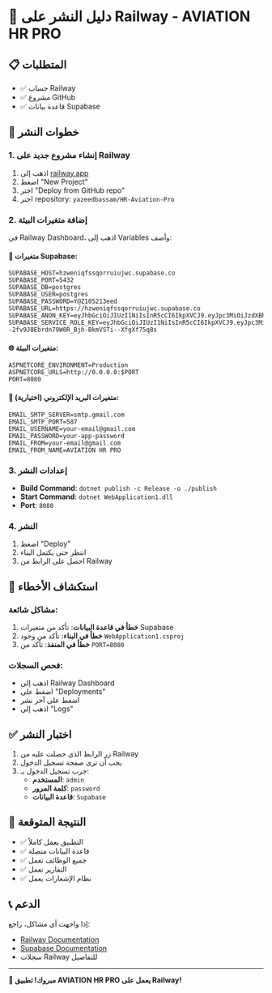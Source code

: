 # 🚂 دليل النشر على Railway - AVIATION HR PRO

## 📋 المتطلبات
- ✅ حساب Railway
- ✅ مشروع GitHub
- ✅ قاعدة بيانات Supabase

## 🚀 خطوات النشر

### 1. إنشاء مشروع جديد على Railway
1. اذهب إلى [railway.app](https://railway.app)
2. اضغط "New Project"
3. اختر "Deploy from GitHub repo"
4. اختر repository: `yazeedbassam/HR-Aviation-Pro`

### 2. إضافة متغيرات البيئة
في Railway Dashboard، اذهب إلى Variables وأضف:

#### 🔗 متغيرات Supabase:
```
SUPABASE_HOST=hzweniqfssqorruiujwc.supabase.co
SUPABASE_PORT=5432
SUPABASE_DB=postgres
SUPABASE_USER=postgres
SUPABASE_PASSWORD=Y@Z105213eed
SUPABASE_URL=https://hzweniqfssqorruiujwc.supabase.co
SUPABASE_ANON_KEY=eyJhbGciOiJIUzI1NiIsInR5cCI6IkpXVCJ9.eyJpc3MiOiJzdXBhYmFzZSIsInJlZiI6Imh6d2VuaXFmc3Nxb3JydWl1andjIiwicm9sZSI6ImFub24iLCJpYXQiOjE3NTY5MjE4MTIsImV4cCI6MjA3MjQ5NzgxMn0.U4GomCprtgLqKzwwX64DCD1P5lAdw2jQgH78_EjBr_U
SUPABASE_SERVICE_ROLE_KEY=eyJhbGciOiJIUzI1NiIsInR5cCI6IkpXVCJ9.eyJpc3MiOiJzdXBhYmFzZSIsInJlZiI6Imh6d2VuaXFmc3Nxb3JydWl1andjIiwicm9sZSI6InNlcnZpY2Vfcm9sZSIsImlhdCI6MTc1NjkyMTgxMiwiZXhwIjoyMDcyNDk3ODEyfQ.S--2fv9J8Ebrdn79W0R_Bjh-BkmVSTi--XfgXf75q8s
```

#### 🌐 متغيرات البيئة:
```
ASPNETCORE_ENVIRONMENT=Production
ASPNETCORE_URLS=http://0.0.0.0:$PORT
PORT=8080
```

#### 📧 متغيرات البريد الإلكتروني (اختيارية):
```
EMAIL_SMTP_SERVER=smtp.gmail.com
EMAIL_SMTP_PORT=587
EMAIL_USERNAME=your-email@gmail.com
EMAIL_PASSWORD=your-app-password
EMAIL_FROM=your-email@gmail.com
EMAIL_FROM_NAME=AVIATION HR PRO
```

### 3. إعدادات النشر
- **Build Command**: `dotnet publish -c Release -o ./publish`
- **Start Command**: `dotnet WebApplication1.dll`
- **Port**: `8080`

### 4. النشر
1. اضغط "Deploy"
2. انتظر حتى يكتمل البناء
3. احصل على الرابط من Railway

## 🔧 استكشاف الأخطاء

### مشاكل شائعة:
1. **خطأ في قاعدة البيانات**: تأكد من متغيرات Supabase
2. **خطأ في البناء**: تأكد من وجود `WebApplication1.csproj`
3. **خطأ في المنفذ**: تأكد من `PORT=8080`

### فحص السجلات:
- اذهب إلى Railway Dashboard
- اضغط على "Deployments"
- اضغط على آخر نشر
- اذهب إلى "Logs"

## ✅ اختبار النشر
1. زر الرابط الذي حصلت عليه من Railway
2. يجب أن ترى صفحة تسجيل الدخول
3. جرب تسجيل الدخول بـ:
   - **المستخدم**: `admin`
   - **كلمة المرور**: `password`
   - **قاعدة البيانات**: `Supabase`

## 🎯 النتيجة المتوقعة
- ✅ التطبيق يعمل كاملاً
- ✅ قاعدة البيانات متصلة
- ✅ جميع الوظائف تعمل
- ✅ التقارير تعمل
- ✅ نظام الإشعارات يعمل

## 📞 الدعم
إذا واجهت أي مشاكل، راجع:
- [Railway Documentation](https://docs.railway.app)
- [Supabase Documentation](https://supabase.com/docs)
- سجلات Railway للتفاصيل

---
**🎉 مبروك! تطبيق AVIATION HR PRO يعمل على Railway!**